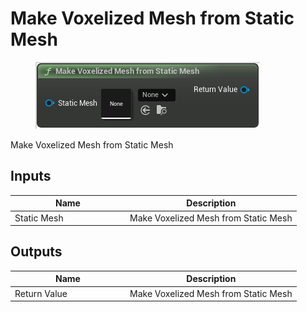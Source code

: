 # Make Voxelized Mesh from Static Mesh

<div align="left" data-full-width="false">

<figure><img src="../../../.gitbook/assets/Make_Voxelized_Mesh_from_Static_Mesh.png" alt=""><figcaption></figcaption></figure>

</div>

Make Voxelized Mesh from Static Mesh

## Inputs

<table><thead><tr><th width="170">Name</th><th>Description</th></tr></thead><tbody><tr><td>Static Mesh</td><td>Make Voxelized Mesh from Static Mesh</td></tr></tbody></table>

## Outputs

<table><thead><tr><th width="170">Name</th><th>Description</th></tr></thead><tbody><tr><td>Return Value</td><td>Make Voxelized Mesh from Static Mesh</td></tr></tbody></table>
